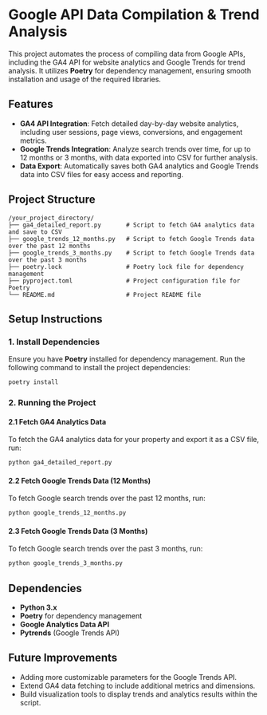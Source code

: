 # Google API Data Compilation & Trend Analysis

This project automates the process of compiling data from Google APIs, including the GA4 API for website analytics and Google Trends for trend analysis. It utilizes **Poetry** for dependency management, ensuring smooth installation and usage of the required libraries.
## Features
- **GA4 API Integration**: Fetch detailed day-by-day website analytics, including user sessions, page views, conversions, and engagement metrics.
- **Google Trends Integration**: Analyze search trends over time, for up to 12 months or 3 months, with data exported into CSV for further analysis.
- **Data Export**: Automatically saves both GA4 analytics and Google Trends data into CSV files for easy access and reporting.

## Project Structure

```
/your_project_directory/
├── ga4_detailed_report.py       # Script to fetch GA4 analytics data and save to CSV
├── google_trends_12_months.py   # Script to fetch Google Trends data over the past 12 months
├── google_trends_3_months.py    # Script to fetch Google Trends data over the past 3 months
├── poetry.lock                  # Poetry lock file for dependency management
├── pyproject.toml               # Project configuration file for Poetry
└── README.md                    # Project README file
```

## Setup Instructions

### 1. Install Dependencies
Ensure you have **Poetry** installed for dependency management. Run the following command to install the project dependencies:

```bash
poetry install
```

### 2. Running the Project

#### 2.1 Fetch GA4 Analytics Data
To fetch the GA4 analytics data for your property and export it as a CSV file, run:

```bash
python ga4_detailed_report.py
```

#### 2.2 Fetch Google Trends Data (12 Months)
To fetch Google search trends over the past 12 months, run:

```bash
python google_trends_12_months.py
```

#### 2.3 Fetch Google Trends Data (3 Months)
To fetch Google search trends over the past 3 months, run:

```bash
python google_trends_3_months.py
```
## Dependencies

- **Python 3.x**
- **Poetry** for dependency management
- **Google Analytics Data API**
- **Pytrends** (Google Trends API)

## Future Improvements

- Adding more customizable parameters for the Google Trends API.
- Extend GA4 data fetching to include additional metrics and dimensions.
- Build visualization tools to display trends and analytics results within the script.
